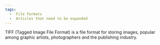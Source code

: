 ```yaml
---
tags:
  -  File Formats
  -  Articles that need to be expanded 
---
```

TIFF (Tagged Image File Format) is a file format for storing images,
popular among graphic artists, photographers and the publishing
industry.